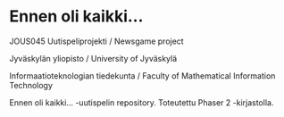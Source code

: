 # Ennen oli kaikki...

JOUS045 Uutispeliprojekti / Newsgame project

Jyväskylän yliopisto / University of Jyväskylä

Informaatioteknologian tiedekunta / Faculty of Mathematical Information Technology

Ennen oli kaikki... -uutispelin repository. Toteutettu Phaser 2 -kirjastolla.
